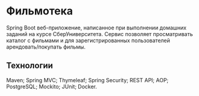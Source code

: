 # Фильмотека

Spring Boot веб-приложение, написанное при выполнении домашних заданий на курсе СберУниверситета.
Сервис позволяет просматривать каталог с фильмами и для зарегистрированных пользователей арендовать/покупать фильмы.

## Технологии

Maven; Spring MVC; Thymeleaf; Spring Security; REST API; AOP; PostgreSQL; Mockito; JUnit; Docker.
